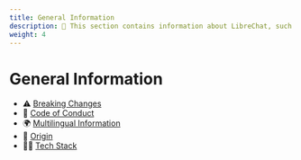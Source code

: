 ```yaml
---
title: General Information
description: 📜 This section contains information about LibreChat, such as its history, purpose, and values. You will also find the details of the tech stack, the code of conduct, and the breaking changes that affect the project.
weight: 4
---
```


# General Information

- ⚠️ [Breaking Changes](./breaking_changes.md)
- 👮 [Code of Conduct](https://github.com/danny-avila/LibreChat/blob/main/.github/CODE_OF_CONDUCT.md)
- 🌍 [Multilingual Information](multilingual_information.md)
- 🧭 [Origin](project_origin.md)
- 🧑‍💻 [Tech Stack](tech_stack.md)
